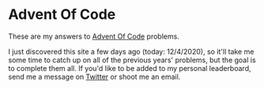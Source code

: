 # Advent Of Code
These are my answers to [Advent Of Code](https://adventofcode.com) problems.

I just discovered this site a few days ago (today: 12/4/2020), so it'll take me some time to catch up on all of the previous years' problems, but the goal is to complete them all. If you'd like to be added to my personal leaderboard, send me a message on [Twitter](https://twitter.com/walkercsutton) or shoot me an email.
